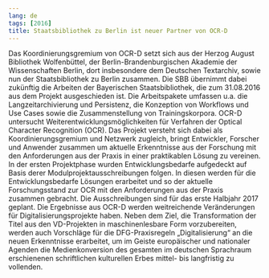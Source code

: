 ```yaml
---
lang: de
tags: [2016]
title: Staatsbibliothek zu Berlin ist neuer Partner von OCR-D
---
```


Das Koordinierungsgremium von OCR-D setzt sich aus der Herzog August Bibliothek
Wolfenbüttel, der Berlin-Brandenburgischen Akademie der Wissenschaften Berlin,
dort insbesondere dem Deutschen Textarchiv, sowie nun der Staatsbibliothek zu
Berlin zusammen. Die SBB übernimmt dabei zukünftig die Arbeiten der Bayerischen
Staatsbibliothek, die zum 31.08.2016 aus dem Projekt ausgeschieden ist. Die
Arbeitspakete umfassen u.a. die Langzeitarchivierung und Persistenz, die
Konzeption von Workflows und Use Cases sowie die Zusammenstellung von
Trainingskorpora. OCR-D untersucht Weiterentwicklungsmöglichkeiten für
Verfahren der Optical Character Recognition (OCR). Das Projekt versteht sich
dabei als Koordinierungsgremium und Netzwerk zugleich, bringt Entwickler,
Forscher und Anwender zusammen um aktuelle Erkenntnisse aus der Forschung mit
den Anforderungen aus der Praxis in einer praktikablen Lösung zu vereinen. In
der ersten Projektphase wurden Entwicklungsbedarfe aufgedeckt auf Basis derer
Modulprojektausschreibungen folgen. In diesen werden für die
Entwicklungsbedarfe Lösungen erarbeitet und so der aktuelle Forschungsstand zur
OCR mit den Anforderungen aus der Praxis zusammen gebracht. Die Ausschreibungen
sind für das erste Halbjahr 2017 geplant. Die Ergebnisse aus OCR-D werden
weitreichende Veränderungen für Digitalisierungsprojekte haben. Neben dem Ziel,
die Transformation der Titel aus den VD-Projekten in maschinenlesbare Form
vorzubereiten, werden auch Vorschläge für die DFG-Praxisregeln
„Digitalisierung“ an die neuen Erkenntnisse erarbeitet, um im Geiste
europäischer und nationaler Agenden die Medienkonversion des gesamten im
deutschen Sprachraum erschienenen schriftlichen kulturellen Erbes mittel- bis
langfristig zu vollenden.
